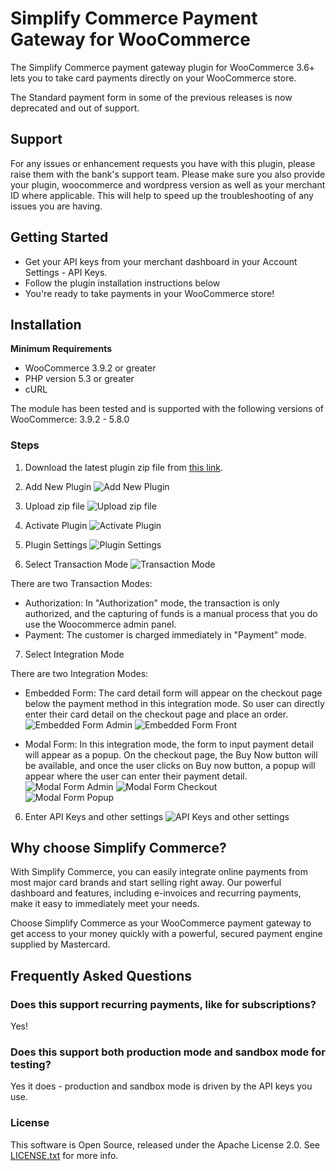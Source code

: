 # Simplify Commerce Payment Gateway for WooCommerce

The Simplify Commerce payment gateway plugin for WooCommerce 3.6+ lets you to take card payments directly on your WooCommerce store.

The Standard payment form in some of the previous releases is now deprecated and out of support.

## Support

For any issues or enhancement requests you have with this plugin, please raise them with the bank's support team. Please make sure you also provide your plugin, woocommerce and wordpress version as well as your merchant ID where applicable. This will help to speed up the troubleshooting of any issues you are having.

## Getting Started 

* Get your API keys from your merchant dashboard in your Account Settings - API Keys.
* Follow the plugin installation instructions below 
* You're ready to take payments in your WooCommerce store!

## Installation

**Minimum Requirements**

* WooCommerce 3.9.2 or greater
* PHP version 5.3 or greater
* cURL

The module has been tested and is supported with the following versions of WooCommerce:
3.9.2 - 5.8.0

### Steps 
1. Download the latest plugin zip file from [this link](https://github.com/simplifycom/woocommerce-simplify-payment-gateway-plugin/releases/latest).

2. Add New Plugin
  ![Add New Plugin](./docs/Wordpress_AddNew_Plugin.png "Add New Plugin") 
   
3. Upload zip file
  ![Upload zip file](./docs/Wordpress_Upload_Plugin.png "Upload zip file")
   
4. Activate Plugin
  ![Activate Plugin](./docs/Wordpress_Activate_Plugin.png "Activate Plugin") 
   
5. Plugin Settings 
  ![Plugin Settings](./docs/pluginsetting.png "Plugin Settings") 

6. Select Transaction Mode
  ![Transaction Mode](./docs/transactionmode.png "Plugin Settings")

There are two Transaction Modes:
- Authorization: In "Authorization" mode, the transaction is only authorized, and the capturing of funds is a manual process that you do use the Woocommerce admin panel. 
- Payment: The customer is charged immediately in "Payment" mode.

7. Select Integration Mode

There are two Integration Modes:

- Embedded Form: The card detail form will appear on the checkout page below the payment method in this integration mode. So user can directly enter their card detail on the checkout page and place an order. 
  ![Embedded Form Admin](./docs/embeddedformadmin.png "Embedded Form Admin")
  ![Embedded Form Front](./docs/embeddedformfront.png "Embedded Form Front")  

- Modal Form: In this integration mode, the form to input payment detail will appear as a popup. On the checkout page, the Buy Now button will be available, and once the user clicks on Buy now button, a popup will appear where the user can enter their payment detail.
  ![Modal Form Admin](./docs/modalformadmin.png "Modal Form Admin")
  ![Modal Form Checkout](./docs/modalfrontcheckoutbuynow.png "Modal Form Checkout")  
  ![Modal Form Popup](./docs/modalformfrontpay.png "Modal Form Popup")    

6. Enter API Keys and other settings
  ![API Keys and other settings](./docs/SimplifyCommerce_Plugin_APIKeys.png "API Keys & Other Settings") 
   

## Why choose Simplify Commerce?

With Simplify Commerce, you can easily integrate online payments from most major card brands and start selling right away. Our powerful dashboard and features, including e-invoices and recurring payments, make it easy to immediately meet your needs.

Choose Simplify Commerce as your WooCommerce payment gateway to get access to your money quickly with a powerful, secured payment engine supplied by Mastercard.


## Frequently Asked Questions

### Does this support recurring payments, like for subscriptions?
Yes!

### Does this support both production mode and sandbox mode for testing?
Yes it does - production and sandbox mode is driven by the API keys you use.

### License
This software is Open Source, released under the Apache License 2.0. See [LICENSE.txt](LICENSE.txt) for more info.
